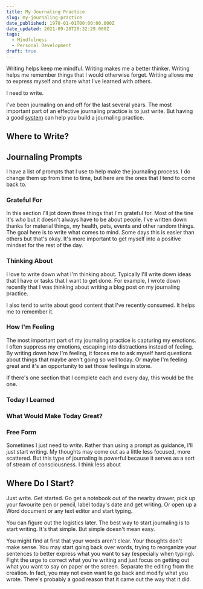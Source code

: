 ```yaml
---
title: My Journaling Practice
slug: my-journaling-practice
date_published: 1970-01-01T00:00:00.000Z
date_updated: 2021-09-28T20:32:29.000Z
tags:
  - Mindfulness
  - Personal Development
draft: true
---
```


Writing helps keep me mindful. Writing makes me a better thinker. Writing helps me remember things that I would otherwise forget. Writing allows me to express myself and share what I've learned with others.

I need to write.

I've been journaling on and off for the last several years. The most important part of an effective journaling practice is to just write. But having a good [system](https://jamesclear.com/goals-systems) can help you build a journaling practice.

## Where to Write?

## Journaling Prompts

I have a list of prompts that I use to help make the journaling process. I do change them up from time to time, but here are the ones that I tend to come back to.

### Grateful For

In this section I'll jot down three things that I'm grateful for. Most of the tine it's *who* but it doesn't always have to be about people. I've written down thanks for material things, my health, pets, events and other random things. The goal here is to write what comes to mind. Some days this is easier than others but that's okay. It's more important to get myself into a positive mindset for the rest of the day.

### Thinking About

I love to write down what I'm thinking about. Typically I'll write down ideas that I have or tasks that I want to get done. For example, I wrote down recently that I was thinking about writing a blog post on my journaling practice.

I also tend to write about good content that I've recently consumed. It helps me to remember it.

### How I'm Feeling

The most important part of my journaling practice is capturing my emotions. I often suppress my emotions, escaping into distractions instead of feeling. By writing down how I'm feeling, it forces me to ask myself hard questions about things that maybe aren't going so well today. Or maybe I'm feeling great and it's an opportunity to set those feelings in stone.

If there's one section that I complete each and every day, this would be the one.

### Today I Learned

### What Would Make Today Great?

### Free Form

Sometimes I just need to *write*. Rather than using a prompt as guidance, I'll just start writing. My thoughts may come out as a little less focused, more scattered. But this type of journaling is powerful because it serves as a sort of stream of consciousness. I think less about

## Where Do I Start?

Just write. Get started. Go get a notebook out of the nearby drawer, pick up your favourite pen or pencil, label today's date and get writing. Or open up a Word document or any text editor and start typing.

You can figure out the logistics later. The best way to start journaling is to start writing. It's that simple. But simple doesn't mean easy.

You might find at first that your words aren't clear. Your thoughts don't make sense. You may start going back over words, trying to reorganize your sentences to better express what you want to say (especially when typing). Fight the urge to correct what you're writing and just focus on getting out what you want to say on paper or the screen. Separate the editing from the creation. In fact, you may not even want to go back and modify what you wrote. There's probably a good reason that it came out the way that it did.
